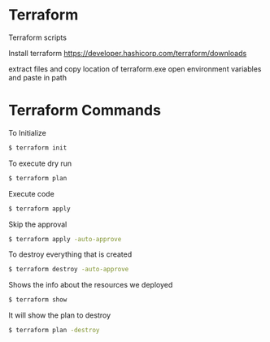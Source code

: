 # Terraform
Terraform scripts

Install terraform
https://developer.hashicorp.com/terraform/downloads

extract files and copy location of terraform.exe
open environment variables and paste in path

# Terraform Commands
To Initialize
```bash
$ terraform init
```


To execute dry run
```bash
$ terraform plan
```


Execute code
```bash
$ terraform apply
```


Skip the approval
```bash
$ terraform apply -auto-approve
```


To destroy everything that is created
```bash
$ terraform destroy -auto-approve
```


Shows the info about the resources we deployed
```bash
$ terraform show
```


It will show the plan to destroy
```bash
$ terraform plan -destroy
```
